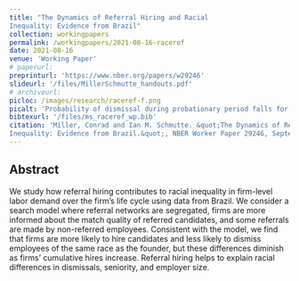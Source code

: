 ```yaml
---
title: "The Dynamics of Referral Hiring and Racial
Inequality: Evidence from Brazil"
collection: workingpapers
permalink: /workingpapers/2021-08-16-raceref
date: 2021-08-16
venue: 'Working Paper'
# paperurl: 
preprinturl: 'https://www.nber.org/papers/w29246'
slideurl: '/files/MillerSchmutte_handouts.pdf'
# archiveurl: 
picloc: /images/research/raceref-f.png
picalt: 'Probability of dismissal during probationary period falls for hires who overlapped in another job with an incumbent worker at their new firm'
bibtexurl: '/files/ms_raceref_wp.bib'
citation: 'Miller, Conrad and Ian M. Schmutte. &quot;The Dynamics of Referral Hiring and Racial
Inequality: Evidence from Brazil.&quot;, NBER Worker Paper 29246, September 2021.'
---
```



## Abstract

We study how referral hiring contributes to racial inequality in firm-level labor demand over
the firm’s life cycle using data from Brazil. We consider a search model where referral networks
are segregated, firms are more informed about the match quality of referred candidates, and
some referrals are made by non-referred employees. Consistent with the model, we find that
firms are more likely to hire candidates and less likely to dismiss employees of the same race as
the founder, but these differences diminish as firms’ cumulative hires increase. Referral hiring
helps to explain racial differences in dismissals, seniority, and employer size.

